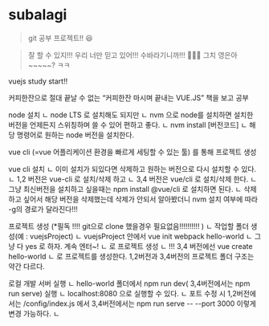 # subalagi

> git 공부 프로젝트!! 😆

> 잘 할 수 있지!!! 우리 너만 믿고 있어!!! 수바라기니까!!! 🥰🥰🥰 그치 영은아~~~~~? ㅋㅋ

>>>>>>>>>>>>>>>>>>>>>>>>>>>>>>>>>>>>>>>>>>>>>>>>>>>>>>>>>>>>>>
>>>>>>>>>>>>>>>>>>>>>>>>>>>>>>>>>>>>>>>>>>>>>>>>>>>>>>>>>>>>>>

vuejs study start!!

커피한잔으로 절대 끝날 수 없는 “커피한잔 마시며 끝내는 VUE.JS” 책을 보고 공부

node 설치
 ㄴ node LTS 로 설치해도 되지만
 ㄴ nvm 으로 node를 설치하면 설치한 버전을 언제든지 스위칭하며 쓸 수 있어 편하고 좋다.
 ㄴ nvm install [버전코드] 
 ㄴ 해당 명령어로 원하는 node 버전을 설치한다. 

vue cli (=vue 어플리케이션 환경을 빠르게 세팅할 수 있는 툴) 를 통해 프로젝트 생성

vue cli 설치 
 ㄴ 이미 설치가 되있다면 삭제하고 원하는 버전으로 다시 설치할 수 있다.
 ㄴ 1,2 버전은 vue-cli 로  설치/삭제 하고
 ㄴ 3,4 버전은 vue/cli 로 설치/삭제 한다.
 ㄴ 그냥 최신버전을 설치하고 싶을때는 npm install @vue/cli 로 설치하면 된다.
 ㄴ 삭제하고 싶어서 해당 버전을 삭제했는데 삭제가 안되서 알아봤더니 nvm 설치 여부에 따라 -g의 경로가 달라진다!!!

프로젝트 생성 (*필독 !!!! git으로 clone 했을경우 필요없음!!!!!!!!!! )
 ㄴ 작업할 폴더 생성(예 : vuejsProject) 
 ㄴ vuejsProject 안에서 vue init webpack hello-world 
 ㄴ 그냥 다 yes 로 하자. 계속 엔터~!
 ㄴ 로 프로젝트 생성
 ㄴ !!! 3,4 버전에선 vue create hello-world 
 ㄴ 로 프로젝트를 생성한다. 1,2버전과 3,4버전의 프로젝트 폴더 구조는 약간 다르다.

로컬 개발 서버 실행
 ㄴ hello-world 폴더에서 npm run dev( 3,4버전에서는 npm run serve) 실행
 ㄴ localhost:8080 으로 실행할 수 있다. 
 ㄴ 포트 수정 시 1,2버전에서는 /config/index.js 에서 3,4버전에서는 npm run serve -- --port 3000 이렇게 변경 가능하다.
 ㄴ 
